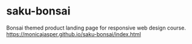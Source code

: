 # saku-bonsai
Bonsai themed product landing page for responsive web design course.
https://monicajasper.github.io/saku-bonsai/index.html
